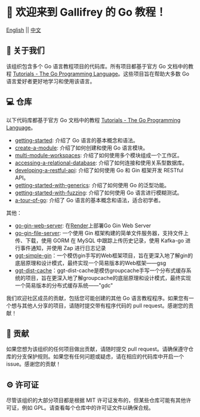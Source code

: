 # 👋 欢迎来到 Gallifrey 的 Go 教程！
[English](https://github.com/GallifreyGoTutoural/.github/tree/main/profile#readme)   ||  [中文](https://github.com/GallifreyGoTutoural/.github/tree/main/profile_zh#readme)
## 🧙 关于我们
该组织包含多个 Go 语言教程项目的代码库。所有项目都基于官方 Go 文档中的教程 [Tutorials - The Go Programming Language](https://go.dev/doc/tutorial/)。这些项目旨在帮助大多数 Go 语言爱好者更好地学习和使用该语言。

## 💻 仓库
以下代码库都基于官方 Go 文档中的教程 [Tutorials - The Go Programming Language](https://go.dev/doc/tutorial/)。

- [getting-started](https://github.com/GallifreyGoTutoural/getting-started): 介绍了 Go 语言的基本概念和语法。
- [create-a-module](https://github.com/GallifreyGoTutoural/create-a-module): 介绍了如何创建和使用 Go 语言模块。
- [multi-module-workspaces](https://github.com/GallifreyGoTutoural/multi-module-workspaces): 介绍了如何使用多个模块组成一个工作区。
- [accessing-a-relational-database](https://github.com/GallifreyGoTutoural/accessing-a-relational-database): 介绍了如何连接和使用关系型数据库。
- [developing-a-restful-api](https://github.com/GallifreyGoTutoural/developing-a-restful-api): 介绍了如何使用 Go 和 Gin 框架开发 RESTful API。
- [getting-started-with-generics](https://github.com/GallifreyGoTutoural/getting-started-with-generics): 介绍了如何使用 Go 的泛型功能。
- [getting-started-with-fuzzing](https://github.com/GallifreyGoTutoural/getting-started-with-fuzzing): 介绍了如何使用 Go 语言进行模糊测试。
- [a-tour-of-go](https://github.com/GallifreyGoTutoural/a-tour-of-go): 介绍了 Go 语言的基本概念和语法，适合初学者。

其他：

- [go-gin-web-server](https://github.com/GallifreyGoTutoural/go-gin-web-server): 在[Render](https://render.com/)上部署Go Gin Web Server
- [go-gin-file-server](https://github.com/GallifreyGoTutoural/go-gin-file-server): 一个使用 Gin 框架构建的简单文件服务器，支持文件上传、下载，使用 GORM 在 MySQL 中跟踪上传历史记录，使用 Kafka-go 进行事件通知，并使用 Zap 进行日志记录
- [ggt-simple-gin](https://github.com/GallifreyGoTutoural/ggt-simple-gin)：一个模仿gin手写的Web框架项目，旨在更深入地了解gin的底层原理和设计模式，最终实现一个简易版本的Web框架——gsg
- [ggt-dist-cache](https://github.com/GallifreyGoTutoural/ggt-dist-cache)：ggt-dist-cache是模仿groupcache手写一个分布式缓存系统的项目，旨在更深入地了解groupcache的底层原理和设计模式，最终实现一个简易版本的分布式缓存系统——"gdc"

我们欢迎社区成员的贡献，包括您可能创建的其他 Go 语言教程程序。如果您有一个想与其他人分享的项目，请随时提交带有程序代码的 pull request。感谢您的贡献！

## 🌈 贡献
如果您想为该组织的任何项目做出贡献，请随时提交 pull request。请确保遵守仓库的分支保护规则。如果您有任何问题或疑虑，请在相应的代码库中开启一个 issue。感谢您的贡献！

## ⚙️ 许可证
尽管该组织的大部分项目都是根据 MIT 许可证发布的，但某些仓库可能有其他许可证，例如 GPL。请查看每个仓库中的许可证文件以确保合规。
